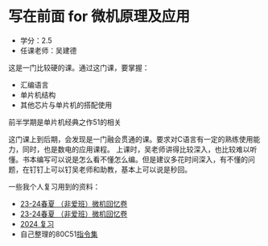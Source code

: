 # 写在前面 for 微机原理及应用

* 学分：2.5
* 任课老师：吴建德

这是一门比较硬的课。通过这门课，要掌握：

* 汇编语言
* 单片机结构
* 其他芯片与单片机的搭配使用

前半学期是单片机经典之作51的相关

这门课上到后期，会发现是一门融会贯通的课。要求对C语言有一定的熟练使用能力，同时，也是数电的应用课程。
上课时，吴老师讲得比较深入，也比较难以听懂。书本编写可以说是怎么看不懂怎么编。但是建议多花时间深入，有不懂的问题，在钉钉上可以钉吴老师和助教，基本上可以说是秒回。

一些我个人复习用到的资料：

* [23-24春夏 （非爱班）微机回忆卷](http://www.cc98.org/topic/5920695)
* [23-24春夏 （非爱班）微机回忆卷](http://www.cc98.org/topic/5637684)
* [2024 复习](./复习2024(1).pdf)
* 自己整理的80C51[指令集](./指令.xlsx)
